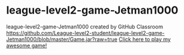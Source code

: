 # league-level2-game-Jetman1000
league-level2-game-Jetman1000 created by GitHub Classroom
https://github.com/League-level2-student/league-level2-game-Jetman1000/blob/master/Game.jar?raw=true
<a href="https://github.com/League-level2-student/league-level2-game-Jetman1000/blob/master/Game.jar?raw=true">Click here to play my awesome game!</a>

